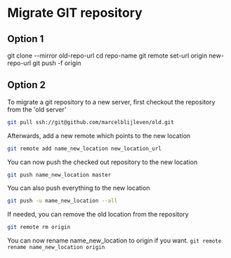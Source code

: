 # Migrate GIT repository
## Option 1
git clone --mirror old-repo-url
cd repo-name
git remote set-url origin new-repo-url
git push -f origin

## Option 2
To migrate a git repository to a new server, first checkout the repository from the 'old server'

```bash
git pull ssh://git@github.com/marcelblijleven/old.git
```

Afterwards, add a new remote which points to the new location
```bash
git remote add name_new_location new_location_url
```

You can now push the checked out repository to the new location
```bash
git push name_new_location master
```

You can also push everything to the new location
```bash
git push -u name_new_location --all
```

If needed, you can remove the old location from the repository
```bash
git remote rm origin
```

You can now rename name_new_location to origin if you want.
`git remote rename name_new_location origin`

